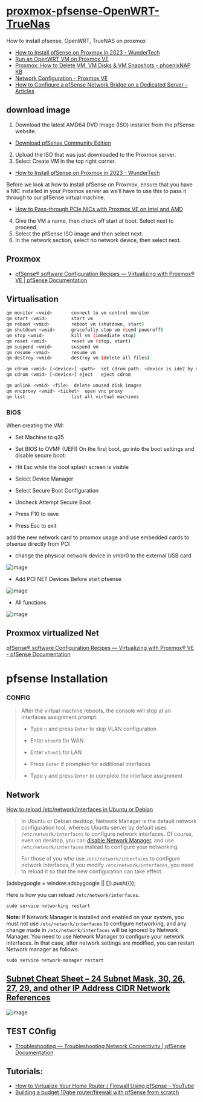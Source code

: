 # [proxmox-pfsense-OpenWRT-TrueNas](https://tom-sapletta-com.github.io/proxmox-pfsense-OpenWRT-TrueNas/)
How to install pfsense, OpenWRT, TrueNAS on proxmox


+ [How to Install pfSense on Proxmox in 2023 - WunderTech](https://www.wundertech.net/how-to-install-pfsense-on-proxmox/)
+ [Run an OpenWRT VM on Proxmox VE](https://i12bretro.github.io/tutorials/0405.html)
+ [Proxmox: How to Delete VM, VM Disks & VM Snapshots - phoenixNAP KB](https://phoenixnap.com/kb/proxmox-delete-vm)
+ [Network Configuration - Proxmox VE](https://pve.proxmox.com/wiki/Network_Configuration)
+ [How to Configure a pfSense Network Bridge on a Dedicated Server – Articles](https://support.us.ovhcloud.com/hc/en-us/articles/6270170579347-How-to-Configure-a-pfSense-Network-Bridge-on-a-Dedicated-Server)
  
## download image

1. Download the latest AMD64 DVD Image (ISO) installer from the pfSense website.
+ [Download pfSense Community Edition](https://www.pfsense.org/download/)


2. Upload the ISO that was just downloaded to the Proxmox server.
3. Select Create VM in the top right corner.
+ [How to Install pfSense on Proxmox in 2023 - WunderTech](https://www.wundertech.net/how-to-install-pfsense-on-proxmox/)

Before we look at how to install pfSense on Proxmox, ensure that you have a NIC installed in your Proxmox server as we’ll have to use this to pass it through to our pfSense virtual machine.
+ [How to Pass-through PCIe NICs with Proxmox VE on Intel and AMD](https://www.servethehome.com/how-to-pass-through-pcie-nics-with-proxmox-ve-on-intel-and-amd/)

4. Give the VM a name, then check off start at boot. Select next to proceed.
5. Select the pfSense ISO image and then select next.
6. In the network section, select no network device, then select next.


## Proxmox 

+ [pfSense® software Configuration Recipes — Virtualizing with Proxmox® VE | pfSense Documentation](https://docs.netgate.com/pfsense/en/latest/recipes/virtualize-proxmox-ve.html)


## Virtualisation

```bash
qm monitor <vmid>       connect to vm control monitor
qm start <vmid>         start vm
qm reboot <vmid>        reboot vm (shutdown, start)
qm shutdown <vmid>      gracefully stop vm (send poweroff)
qm stop <vmid>          kill vm (immediate stop)
qm reset <vmid>         reset vm (stop, start)
qm suspend <vmid>       suspend vm
qm resume <vmid>        resume vm
qm destroy <vmid>       destroy vm (delete all files)

qm cdrom <vmid> [<device>] <path>  set cdrom path. <device is ide2 by default>
qm cdrom <vmid> [<device>] eject   eject cdrom

qm unlink <vmid> <file>  delete unused disk images
qm vncproxy <vmid> <ticket>  open vnc proxy
qm list                 list all virtual machines
```


### BIOS

When creating the VM:
+ Set Machine to q35
+ Set BIOS to OVMF (UEFI)
On the first boot, go into the boot settings and disable secure boot:

+ Hit Esc while the boot splash screen is visible
+ Select Device Manager
+ Select Secure Boot Configuration
+ Uncheck Attempt Secure Boot
+ Press F10 to save
+ Press Esc to exit
  
add the new network card to proxmox usage
and use embedded cards to pfsense directly from PCI


+ change the physical network device in vmbr0 to the external USB card

![image](https://github.com/tom-sapletta-com/proxmox-pfsense-OpenWRT-TrueNas/assets/5669657/c10c2d7b-3614-4bef-b09a-2b128bdcf104)


+ Add PCI NET Devices Before start pfsense

![image](https://github.com/tom-sapletta-com/proxmox-pfsense-OpenWRT-TrueNas/assets/5669657/ece5a7d9-c83b-489b-9790-ed28221386f6)


+ All functions
  
![image](https://github.com/tom-sapletta-com/proxmox-pfsense-OpenWRT-TrueNas/assets/5669657/ad156e0b-9903-4030-ac1e-df37bbaa9a67)



## Proxmox virtualized Net

[pfSense® software Configuration Recipes — Virtualizing with Proxmox® VE - pfSense Documentation](https://docs.netgate.com/pfsense/en/latest/recipes/virtualize-proxmox-ve.html)


# pfsense Installation

### CONFIG

> After the virtual machine reboots, the console will stop at an interfaces assignment prompt.
> 
> - Type `n` and press `Enter` to skip VLAN configuration
>     
> - Enter `vtnet0` for WAN
>     
> - Enter `vtnet1` for LAN
>     
> - Press `Enter` if prompted for additional interfaces
>     
> - Type `y` and press `Enter` to complete the interface assignment

## Network

[How to reload /etc/network/interfaces in Ubuntu or Debian](https://www.xmodulo.com/how-to-reload-etc-network-interfaces-in-ubuntu-debian.html)

> In Ubuntu or Debian desktop, Network Manager is the default network configuration tool, whereas Ubuntu server by default uses `/etc/network/interfaces` to configure network interfaces. Of course, even on desktop, you can [disable Network Manager](https://www.xmodulo.com/disable-network-manager-linux.html), and use `/etc/network/interfaces` instead to configure your networking.
> 
> For those of you who use `/etc/network/interfaces` to configure network interfaces, if you modify `/etc/network/interfaces`, you need to reload it so that the new configuration can take effect.
> 
 (adsbygoogle = window.adsbygoogle || \[\]).push({});
 
Here is how you can reload `/etc/network/interfaces`.
 
```
sudo service networking restart
```

**Note:** If Network Manager is installed and enabled on your system, you must not use `/etc/network/interfaces` to configure networking, and any change made in `/etc/network/interfaces` will be ignored by Network Manager. You need to use Network Manager to configure your network interfaces. In that case, after network settings are modified, you can restart Network manager as follows.

```
sudo service network-manager restart
```


## [Subnet Cheat Sheet – 24 Subnet Mask, 30, 26, 27, 29, and other IP Address CIDR Network References](https://www.freecodecamp.org/news/subnet-cheat-sheet-24-subnet-mask-30-26-27-29-and-other-ip-address-cidr-network-references/)

![image](https://github.com/tom-sapletta-com/proxmox-pfsense-OpenWRT-TrueNas/assets/5669657/ae359060-9d05-46ee-bc87-3751a9d4d2fc)


## TEST COnfig

+ [Troubleshooting — Troubleshooting Network Connectivity | pfSense Documentation](https://docs.netgate.com/pfsense/en/latest/troubleshooting/connectivity.html)



## Tutorials:

+ [How to Virtualize Your Home Router / Firewall Using pfSense - YouTube](https://www.youtube.com/watch?v=hdoBQNI_Ab8)
+ [Building a budget 10gbe router/firewall with pfSense from scratch](https://drakeor.com/2021/04/14/setting-up-pfsense-as-a-router/)
